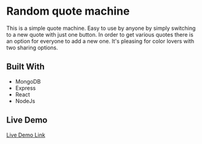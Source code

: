 # Random quote machine

This is a simple quote machine. Easy to use by anyone by simply switching to a new quote with just one button. In order to get various quotes there is an option for everyone to add a new one. It's pleasing for color lovers with two sharing options.

## Built With

- MongoDB
- Express
- React
- NodeJs

## Live Demo

[Live Demo Link](https://pensive-boyd-fe627b.netlify.app)
